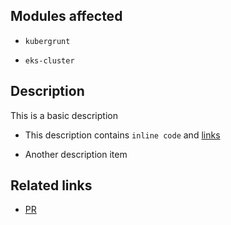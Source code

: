 Modules affected
----------------

-	`kubergrunt`

-	`eks-cluster`

Description
-----------

This is a basic description

-	This description contains `inline code` and [links](https://github.com/gruntwork-io/package-k8s)

-	Another description item

Related links
-------------

-	[PR](https://github.com/gruntwork-io/package-k8s)
